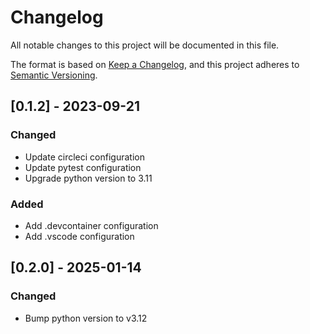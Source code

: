 # Changelog

All notable changes to this project will be documented in this file.

The format is based on [Keep a Changelog](https://keepachangelog.com/en/1.0.0/),
and this project adheres to [Semantic Versioning](https://semver.org/spec/v2.0.0.html).

## [0.1.2] - 2023-09-21

### Changed

-   Update circleci configuration
-   Update pytest configuration
-   Upgrade python version to 3.11

### Added

-   Add .devcontainer configuration
-   Add .vscode configuration

## [0.2.0] - 2025-01-14

### Changed

-   Bump python version to v3.12
